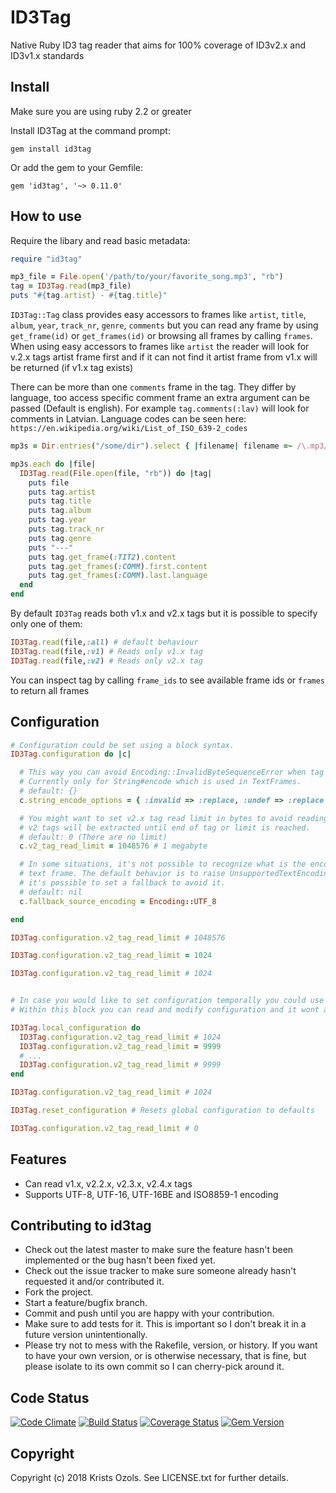 # ID3Tag
Native Ruby ID3 tag reader that aims for 100% coverage of ID3v2.x and ID3v1.x standards

## Install

Make sure you are using ruby 2.2 or greater

Install ID3Tag at the command prompt:
```
gem install id3tag
```

Or add the gem to your Gemfile:
```
gem 'id3tag', '~> 0.11.0'
```

## How to use

Require the libary and read basic metadata:
```ruby
require "id3tag"

mp3_file = File.open('/path/to/your/favorite_song.mp3', "rb")
tag = ID3Tag.read(mp3_file)
puts "#{tag.artist} - #{tag.title}"
```
`ID3Tag::Tag` class provides easy accessors to frames like `artist`, `title`, `album`, `year`, `track_nr`, `genre`, `comments` but you can read any frame by using `get_frame(id)` or `get_frames(id)` or browsing all frames by calling `frames`.
When using easy accessors to frames like `artist` the reader will look for v.2.x tags artist frame first and if it can not find it artist frame from v1.x will be returned (if v1.x tag exists)

There can be more than one `comments` frame in the tag. They differ by language, too access specific comment frame an extra argument can be passed (Default is english). For example `tag.comments(:lav)` will look for comments in Latvian. Language codes can be seen here: `https://en.wikipedia.org/wiki/List_of_ISO_639-2_codes`

```ruby
mp3s = Dir.entries("/some/dir").select { |filename| filename =~ /\.mp3/i }

mp3s.each do |file|
  ID3Tag.read(File.open(file, "rb")) do |tag|
    puts file
    puts tag.artist
    puts tag.title
    puts tag.album
    puts tag.year
    puts tag.track_nr
    puts tag.genre
    puts "---"
    puts tag.get_frame(:TIT2).content
    puts tag.get_frames(:COMM).first.content
    puts tag.get_frames(:COMM).last.language
  end
end
```
By default `ID3Tag` reads both v1.x and v2.x tags but it is possible to specify only one of them:
```ruby
ID3Tag.read(file,:all) # default behaviour
ID3Tag.read(file,:v1) # Reads only v1.x tag
ID3Tag.read(file,:v2) # Reads only v2.x tag
```

You can inspect tag by calling `frame_ids` to see available frame ids or `frames` to return all frames

## Configuration


```ruby
# Configuration could be set using a block syntax.
ID3Tag.configuration do |c|

  # This way you can avoid Encoding::InvalidByteSequenceError when tag contains invalid data.
  # Currently only for String#encode which is used in TextFrames.
  # default: {}
  c.string_encode_options = { :invalid => :replace, :undef => :replace }

  # You might want to set v2.x tag read limit in bytes to avoid reading too much data into memory
  # v2 tags will be extracted until end of tag or limit is reached.
  # default: 0 (There are no limit)
  c.v2_tag_read_limit = 1048576 # 1 megabyte

  # In some situations, it's not possible to recognize what is the encoding of a
  # text frame. The default behavior is to raise UnsupportedTextEncoding, but
  # it's possible to set a fallback to avoid it.
  # default: nil
  c.fallback_source_encoding = Encoding::UTF_8

end

ID3Tag.configuration.v2_tag_read_limit # 1048576

ID3Tag.configuration.v2_tag_read_limit = 1024

ID3Tag.configuration.v2_tag_read_limit # 1024


# In case you would like to set configuration temporally you could use `local_configuration` method.
# Within this block you can read and modify configuration and it wont affect global or layers above.

ID3Tag.local_configuration do
  ID3Tag.configuration.v2_tag_read_limit # 1024
  ID3Tag.configuration.v2_tag_read_limit = 9999
  # ...
  ID3Tag.configuration.v2_tag_read_limit # 9999
end

ID3Tag.configuration.v2_tag_read_limit # 1024

ID3Tag.reset_configuration # Resets global configuration to defaults

ID3Tag.configuration.v2_tag_read_limit # 0
```


## Features

* Can read v1.x, v2.2.x, v2.3.x, v2.4.x tags
* Supports UTF-8, UTF-16, UTF-16BE and ISO8859-1 encoding


## Contributing to id3tag

* Check out the latest master to make sure the feature hasn't been implemented or the bug hasn't been fixed yet.
* Check out the issue tracker to make sure someone already hasn't requested it and/or contributed it.
* Fork the project.
* Start a feature/bugfix branch.
* Commit and push until you are happy with your contribution.
* Make sure to add tests for it. This is important so I don't break it in a future version unintentionally.
* Please try not to mess with the Rakefile, version, or history. If you want to have your own version, or is otherwise necessary, that is fine, but please isolate to its own commit so I can cherry-pick around it.

## Code Status
[![Code Climate](https://codeclimate.com/github/krists/id3tag.svg)](https://codeclimate.com/github/krists/id3tag) [![Build Status](https://travis-ci.org/krists/id3tag.svg?branch=master)](https://travis-ci.org/krists/id3tag) [![Coverage Status](https://coveralls.io/repos/krists/id3tag/badge.svg?branch=master)](https://coveralls.io/r/krists/id3tag) [![Gem Version](https://badge.fury.io/rb/id3tag.svg)](http://badge.fury.io/rb/id3tag)
## Copyright

Copyright (c) 2018 Krists Ozols. See LICENSE.txt for
further details.

